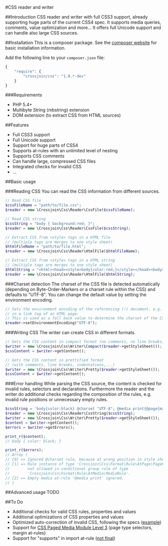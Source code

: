 #CSS reader and writer

##Introduction
CSS reader and writer with full CSS3 support, already supporting huge parts of the current CSS4 spec. It supports media queries, comments, value optimization and more... It offers full Unicode support and can handle also large CSS sources.

##Installation
This is a composer package. See the [composer website](https://getcomposer.org/) for basic installation information.

Add the following line to your `composer.json` file:
```javascript
{
    "require": {
        "crossjoin/css": "1.0.*-dev"
    }
}
```

###Requirements
- PHP 5.4+
- Multibyte String (mbstring) extension
- DOM extension (to extract CSS from HTML sources)

##Features
- Full CSS3 support
- Full Unicode support
- Support for huge parts of CSS4
- Supports at-rules with an unlimited level of nesting
- Supports CSS comments
- Can handle large, compressed CSS files
- Integrated checks for invalid CSS
- ...

##Basic usage

###Reading CSS
You can read the CSS information from different sources.

```php
// Read CSS file
$cssFileName = "path/to/file.css";
$reader = new \Crossjoin\Css\Reader\CssFile($cssFileName);

// Read CSS string
$cssString = "body { background:red; }";
$reader = new \Crossjoin\Css\Reader\CssFile($cssString);

// Extract CSS from <style> tags in a HTML file
// (multiple tags are merges to one style sheet)
$htmlFileName = "path/to/file.html";
$reader = new \Crossjoin\Css\Reader\HtmlFile($htmlFileName);

// Extract CSS from <style> tags in a HTML string
// (multiple tags are merges to one style sheet)
$htmlString = "<html><head><style>body{color:red;}</style></head><body></body></html>";
$reader = new \Crossjoin\Css\Reader\HtmlFile($htmlString);
```

###Charset detection
The charset of the CSS file is detected automatically (depending on Byte-Order-Markers or a charset rule within the CSS) and defaults to "UTF-8". You can change the default value by setting the environment encoding.

```php
// Sets the environment encoding of the referencing (!) document, e.g. if defined 
// in a link tag of an HTML page.
// This is used as a fall back value to determine the charset of the CSS file.
$reader->setEnvironmentEncoding("UTF-8");
```

###Writing CSS
The writer can create CSS in different formats.

```php
// Gets the CSS content in compact format (no comments, no line breaks,...)
$writer = new \Crossjoin\Css\Writer\Compact($reader->getStyleSheet());
$cssContent = $writer->getContent();

// Gets the CSS content in prettified format
// (with comments, line breaks, indentations,...)
$writer = new \Crossjoin\Css\Writer\Pretty($reader->getStyleSheet());
$cssContent = $writer->getContent();
```

###Error handling
While parsing the CSS source, the content is checked for invalid rules, selectors and declarations. Furthermore the reader and the writer do additional checks regarding the composition of the rules, e.g. invalid rule positions or unnecessary empty rules.

```php
$cssString = 'body{color:black} @charset "UTF-8"; @media print{@page{margin:1cm;}}';
$reader = new \Crossjoin\Css\Reader\CssString($cssString);
$writer = new \Crossjoin\Css\Writer\Pretty($reader->getStyleSheet());
$content = $writer->getContent();
$errors = $writer->getErrors();

print_r($content);
// body { color: black; }

print_r($errors);
// Array (
// [0] => Ignored @charset rule, because at wrong position in style sheet.
// [1] => Rule instance of type 'Crossjoin\Css\Format\Rule\AtPage\PageRule'
//        not allowed in conditional group rule of type
//        'Crossjoin\Css\Format\Rule\AtMedia\MediaRule'.
// [2] => Empty media at-rule '@media print' ignored.
// )
```

##Advanced usage
TODO

##To Do
- Additional checks for valid CSS rules, properties and values
- Additional optimizations of CSS properties and values
- Optimized auto-correction of invalid CSS, following the specs ([example](http://dev.w3.org/csswg/mediaqueries-4/#error-handling))
- Support for [CSS Paged Media Module Level 3](http://dev.w3.org/csswg/css-page-3/#at-page-rule) (page type selectors, margin at-rules)
- Support for "supports" in import at-rule ([not final](http://dev.w3.org/csswg/css-cascade-4/#at-ruledef-import))
